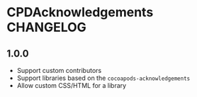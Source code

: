 # CPDAcknowledgements CHANGELOG

## 1.0.0

* Support custom contributors
* Support libraries based on the `cocoapods-acknowledgements`
* Allow custom CSS/HTML for a library
